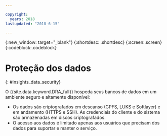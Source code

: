 ```yaml
---

copyright:
  years: 2018
lastupdated: "2018-6-15"

---
```


{:new_window: target="_blank"}
{:shortdesc: .shortdesc}
{:screen:.screen}
{:codeblock:.codeblock}


# Proteção dos dados    
{: #insights_data_security}  

O {{site.data.keyword.DRA_full}} hospeda seus bancos de dados em um ambiente seguro e altamente disponível:
   * Os dados são criptografados em descanso (GPFS, LUKS e Softlayer) e em andamento (HTTPS e SSH). As credenciais do cliente e do sistema são armazenadas em discos criptografados.
   * O acesso aos dados é limitado apenas aos usuários que precisam dos dados para suportar e manter o serviço.
